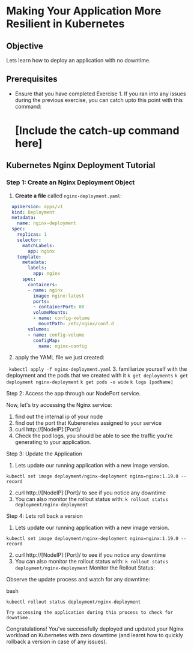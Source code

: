 # Making Your Application More Resilient in Kubernetes

## Objective
Lets learn how to deploy an application with no downtime.

## Prerequisites

- Ensure that you have completed Exercise 1. If you ran into any issues during the previous exercise, you can catch upto this point with this command:

  # [Include the catch-up command here]





## Kubernetes Nginx Deployment Tutorial


### Step 1: Create an Nginx Deployment Object


1. **Create a file** called `nginx-deployment.yaml`:

 ```yaml
   apiVersion: apps/v1
   kind: Deployment
   metadata:
     name: nginx-deployment
   spec:
     replicas: 1
     selector:
       matchLabels:
         app: nginx
     template:
       metadata:
         labels:
           app: nginx
       spec:
         containers:
         - name: nginx
           image: nginx:latest
           ports:
           - containerPort: 80
           volumeMounts:
           - name: config-volume
             mountPath: /etc/nginx/conf.d
         volumes:
         - name: config-volume
           configMap:
             name: nginx-config
```
  2. apply the YAML file we just created:

  ```  kubectl apply -f nginx-deployment.yaml ```
  3. familiarize yourself with the deployment and the pods that we created with it
  ```k get deployments```
  ```k get deployment nginx-deployment```
  ```k get pods -o wide```
  ```k logs [podName]```

Step 2: Access the app through our NodePort service.

Now, let's try accessing the Nginx service:

1. find out the internal ip of your node
2. find out the port that Kuberenetes assigned to your service
3. curl http://[NodeIP]:[Port]/
4. Check the pod logs, you should be able to see the traffic you're generating to your application.
    

Step 3: Update the Application

1. Lets update our running application with a new image version.

```kubectl set image deployment/nginx-deployment nginx=nginx:1.19.0 --record```

2. curl http://[NodeIP]:[Port]/ to see if you notice any downtime
3. You can also monitor the rollout status with:
```k rollout status deployment/nginx-deployment```


Step 4: Lets roll back a version

1. Lets update our running application with a new image version.

```kubectl set image deployment/nginx-deployment nginx=nginx:1.19.0 --record```

2. curl http://[NodeIP]:[Port]/ to see if you notice any downtime
3. You can also monitor the rollout status with:
```k rollout status deployment/nginx-deployment```
Monitor the Rollout Status:

Observe the update process and watch for any downtime:

bash

    kubectl rollout status deployment/nginx-deployment

    Try accessing the application during this process to check for downtime.


Congratulations! You've successfully deployed and updated your Nginx workload on Kubernetes with zero downtime (and learnt how to quickly rollback a version in case of any issues).
